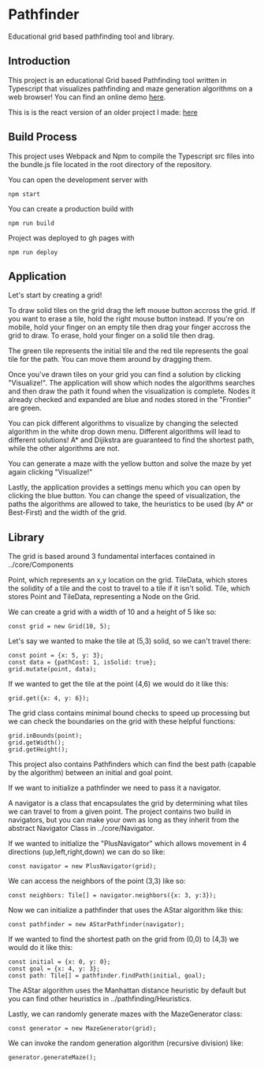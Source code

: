 # Pathfinder

Educational grid based pathfinding tool and library.

## Introduction

This project is an educational Grid based Pathfinding tool written in Typescript that visualizes pathfinding and maze generation algorithms on a web browser! You can find an online demo [here](https://josephprichard.github.io/PathfinderReact).

This is is the react version of an older project I made: [here](https://github.com/JosephPrichard/Pathfinder)

## Build Process

This project uses Webpack and Npm to compile the Typescript src files into the bundle.js file located in the root directory of the repository. 

You can open the development server with
```
npm start
```

You can create a production build with
```
npm run build
```

Project was deployed to gh pages with 
```
npm run deploy
```

## Application

Let's start by creating a grid!

To draw solid tiles on the grid drag the left mouse button accross the grid. If you want to erase a tile, hold the right mouse button instead. 
If you're on mobile, hold your finger on an empty tile then drag your finger accross the grid to draw. To erase, hold your finger on a solid tile then drag.

The green tile represents the initial tile and the red tile represents the goal tile for the path. You can move them around by dragging them.

Once you've drawn tiles on your grid you can find a solution by clicking "Visualize!". The application will show which nodes the algorithms searches and then 
draw the path it found when the visualization is complete. Nodes it already checked and expanded are blue and nodes stored in the "Frontier" are green.

You can pick different algorithms to visualize by changing the selected algorithm in the white drop down menu. Different algorithms will lead to different solutions! A* and Dijikstra are guaranteed to find the shortest path, while the other algorithms are not.

You can generate a maze with the yellow button and solve the maze by yet again clicking "Visualize!"

Lastly, the application provides a settings menu which you can open by clicking the blue button. You can change the speed of visualization, the paths the algorithms are allowed to take, the heuristics to be used (by A* or Best-First) and the width of the grid.

## Library

The grid is based around 3 fundamental interfaces contained in ../core/Components

Point, which represents an x,y location on the grid.
TileData, which stores the solidity of a tile and the cost to travel to a tile if it isn't solid.
Tile, which stores Point and TileData, representing a Node on the Grid.

We can create a grid with a width of 10 and a height of 5 like so:
```
const grid = new Grid(10, 5);
```

Let's say we wanted to make the tile at (5,3) solid, so we can't travel there:
```
const point = {x: 5, y: 3};
const data = {pathCost: 1, isSolid: true};
grid.mutate(point, data);
```

If we wanted to get the tile at the point (4,6) we would do it like this:
```
grid.get({x: 4, y: 6});
```

The grid class contains minimal bound checks to speed up processing but we can check the boundaries on 
the grid with these helpful functions:
```
grid.inBounds(point);
grid.getWidth();
grid.getHeight();
```

This project also contains Pathfinders which can find the best path (capable by the algorithm) between an initial and goal point.

If we want to initialize a pathfinder we need to pass it a navigator.

A navigator is a class that encapsulates the grid by determining what tiles we can travel to from a given point. The project
contains two build in navigators, but you can make your own as long as they inherit from the abstract Navigator Class in ../core/Navigator.

If we wanted to initialize the "PlusNavigator" which allows movement in 4 directions (up,left,right,down) we can do so like:
```
const navigator = new PlusNavigator(grid);
```

We can access the neighbors of the point (3,3) like so:
```
const neighbors: Tile[] = navigator.neighbors({x: 3, y:3});
```

Now we can initialize a pathfinder that uses the AStar algorithm like this:
```
const pathfinder = new AStarPathfinder(navigator);
```

If we wanted to find the shortest path on the grid from (0,0) to (4,3) we would do it like this:
```
const initial = {x: 0, y: 0};
const goal = {x: 4, y: 3};
const path: Tile[] = pathfinder.findPath(initial, goal);
```

The AStar algorithm uses the Manhattan distance heuristic by default but you can find other heuristics in ../pathfinding/Heuristics.

Lastly, we can randomly generate mazes with the MazeGenerator class:
```
const generator = new MazeGenerator(grid);
```

We can invoke the random generation algorithm (recursive division) like:
```
generator.generateMaze();
```
